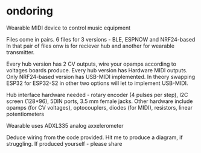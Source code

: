# ondoring
Wearable MIDI device to control music equipment 

Files come in pairs. 6 files for 3 versions - BLE,  ESPNOW and NRF24-based
In that pair of files onw is for reciever hub and another for wearable transmitter.

Every hub version has 2 CV outputs, wire your opamps according to voltages boards produce.
Every hub version has Hardware MIDI outputs. Only NRF24-based version has USB-MIDI implemented. In theory swapping ESP32 for ESP32-S2 in other two options will let to implement USB-MIDI.

Hub interface  hardware needed - rotary encoder (4 pulses per step), I2C screen (128*96), 5DIN ports, 3.5 mm female jacks. 
Other hardware include opamps (for CV voltages), optocouplers, diodes (for MIDI), resistors, linear potentiometers 

Wearable uses ADXL335 analog axxelerometer

Deduce wiring from the code provided. Hit me to produce a diagram, if struggling. If produced yourself - please share
